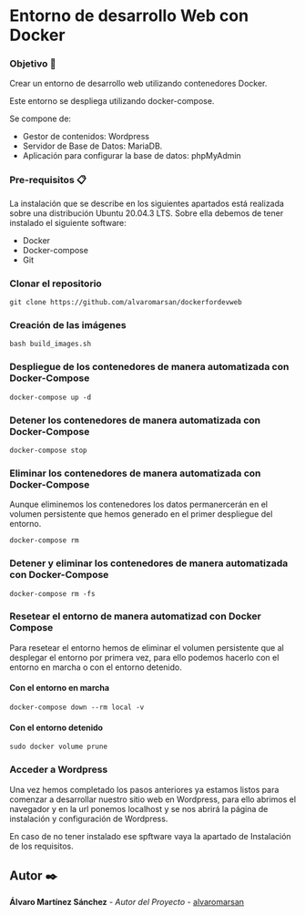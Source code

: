 # Entorno de desarrollo Web con Docker

### Objetivo 🚀

Crear un entorno de desarrollo web utilizando contenedores Docker.

Este entorno se despliega utilizando docker-compose.

Se compone de:
* Gestor de contenidos: Wordpress
* Servidor de Base de Datos: MariaDB.
* Aplicación para configurar la base de datos: phpMyAdmin

### Pre-requisitos 📋

La instalación que se describe en los siguientes apartados está realizada sobre una distribución Ubuntu 20.04.3 LTS.
Sobre ella debemos de tener instalado el siguiente software:
* Docker
* Docker-compose
* Git

### Clonar el repositorio 

```shell 
git clone https://github.com/alvaromarsan/dockerfordevweb
```

### Creación de las imágenes

```shell 
bash build_images.sh
```

### Despliegue de los contenedores de manera automatizada con Docker-Compose
```shell
docker-compose up -d
```

### Detener los contenedores de manera automatizada con Docker-Compose
```shell
docker-compose stop
```

### Eliminar los contenedores de manera automatizada con Docker-Compose
Aunque eliminemos los contenedores los datos permanercerán en el volumen persistente que hemos generado en el primer despliegue del entorno.
```shell
docker-compose rm
```

### Detener y eliminar los contenedores de manera automatizada con Docker-Compose
```shell
docker-compose rm -fs
```

### Resetear el entorno de manera automatizad con Docker Compose
Para resetear el entorno hemos de eliminar el volumen persistente que al desplegar el entorno por primera vez, para ello podemos hacerlo con el entorno en marcha o con el entorno detenido.

#### Con el entorno en marcha
```shell
docker-compose down --rm local -v
```
#### Con el entorno detenido
```shell
sudo docker volume prune
```


### Acceder a Wordpress
Una vez hemos completado los pasos anteriores ya estamos listos para comenzar a desarrollar nuestro sitio web en Wordpress, para ello abrimos el navegador y en la url ponemos localhost y se nos abrirá la página de instalación y configuración de Wordpress.

En caso de no tener instalado ese spftware vaya la apartado de Instalación de los requisitos.

## Autor ✒️

**Álvaro Martínez Sánchez** - *Autor del Proyecto* - [alvaromarsan](https://github.com/alvaromarsan)
